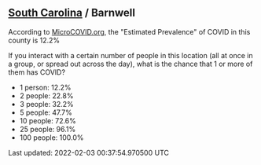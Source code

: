 
## [South Carolina](/united-states/south-carolina) / Barnwell

According to [MicroCOVID.org](http://microcovid.org),
the "Estimated Prevalence" of COVID in this county is 12.2%

If you interact with a certain number of people in this location
(all at once in a group, or spread out across the day), what is the chance that
1 or more of them has COVID?

- 1 person: 12.2%
- 2 people: 22.8%
- 3 people: 32.2%
- 5 people: 47.7%
- 10 people: 72.6%
- 25 people: 96.1%
- 100 people: 100.0%

Last updated: 2022-02-03 00:37:54.970500 UTC
